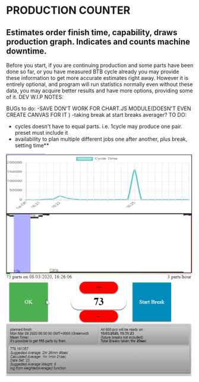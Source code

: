 # PRODUCTION COUNTER




## Estimates order finish time, capability, draws production graph. Indicates and counts machine downtime.

Before you start, if you are continuing production and some parts have
been done so far, or you have measured BTB cycle already you may provide
these information to get more accurate estimates right away. However it
is entirely optional, and program will run statistics normally even
without these data, you may acquire better results and have more
options, providing some of it.
DEV W.I.P NOTES:

BUGs to do:
-SAVE DON'T WORK FOR CHART.JS MODULE(DOESN'T EVEN CREATE CANVAS FOR IT
)
-taking break at start breaks averager?
TO DO:
- cycles doesn't have to equal parts. i.e. 1cycle may produce one pair.
preset must include it
- availability to plan multiple different jobs one after another, plus
break, setting time**

![animation of working app](/sample-imgs/produccio-0.gif)
